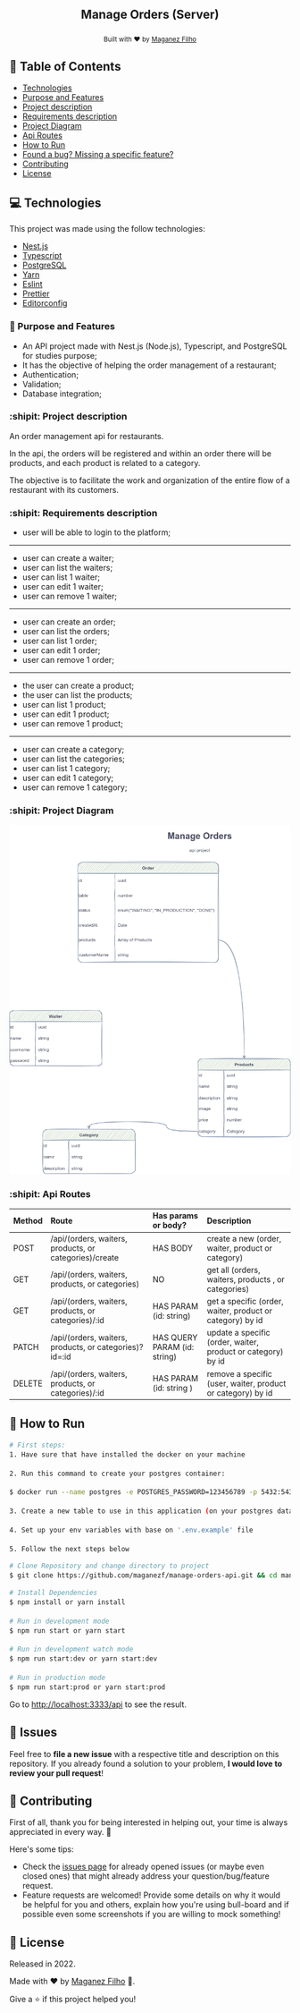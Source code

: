 <div align="center">

## Manage Orders (Server)

<sub>Built with ❤︎ by <a href="https://github.com/maganezf">Maganez
Filho</a></sub>

</div>

## :pushpin: Table of Contents

- [Technologies](#computer-technologies)
- [Purpose and Features](#dart-purpose-and-features)
- [Project description](#shipit-project-description)
- [Requirements description](#shipit-requirements-description)
- [Project Diagram](#shipit-project-diagram)
- [Api Routes](#shipit-api-routes)
- [How to Run](#construction_worker-how-to-run)
- [Found a bug? Missing a specific feature?](#bug-issues)
- [Contributing](#tada-contributing)
- [License](#closed_book-license)

## :computer: Technologies

This project was made using the follow technologies:

- [Nest.js](https://nestjs.com/)
- [Typescript](https://www.typescriptlang.org/)
- [PostgreSQL](https://www.postgresql.org/)
- [Yarn](https://yarnpkg.com/)
- [Eslint](https://eslint.org/)
- [Prettier](https://prettier.io/)
- [Editorconfig](https://editorconfig.org/)

### :dart: Purpose and Features

- An API project made with Nest.js (Node.js), Typescript, and PostgreSQL for
  studies purpose;
- It has the objective of helping the order management of a restaurant;
- Authentication;
- Validation;
- Database integration;

### :shipit: Project description

An order management api for restaurants.

In the api, the orders will be registered and within an order there will be
products, and each product is related to a category.

The objective is to facilitate the work and organization of the entire flow of a
restaurant with its customers.

### :shipit: Requirements description

- user will be able to login to the platform;

---

- user can create a waiter;
- user can list the waiters;
- user can list 1 waiter;
- user can edit 1 waiter;
- user can remove 1 waiter;

---

- user can create an order;
- user can list the orders;
- user can list 1 order;
- user can edit 1 order;
- user can remove 1 order;

---

- the user can create a product;
- the user can list the products;
- user can list 1 product;
- user can edit 1 product;
- user can remove 1 product;

---

- user can create a category;
- user can list the categories;
- user can list 1 category;
- user can edit 1 category;
- user can remove 1 category;

### :shipit: Project Diagram

![Manage Orders Diagram](./.github/Manage%20Orders%20API.drawio.png)

### :shipit: Api Routes

| Method | Route                                                  | Has params or body?          | Description                                                  |
| :----- | :----------------------------------------------------- | :--------------------------- | :----------------------------------------------------------- |
| POST   | /api/(orders, waiters, products, or categories)/create | HAS BODY                     | create a new (order, waiter, product or category)            |
| GET    | /api/(orders, waiters, products, or categories)        | NO                           | get all (orders, waiters, products , or categories)          |
| GET    | /api/(orders, waiters, products, or categories)/:id    | HAS PARAM (id: string)       | get a specific (order, waiter, product or category) by id    |
| PATCH  | /api/(orders, waiters, products, or categories)?id=:id | HAS QUERY PARAM (id: string) | update a specific (order, waiter, product or category) by id |
| DELETE | /api/(orders, waiters, products, or categories)/:id    | HAS PARAM (id: string )      | remove a specific (user, waiter, product or category) by id  |

## :construction_worker: How to Run

```bash
# First steps:
1. Have sure that have installed the docker on your machine

2. Run this command to create your postgres container:

$ docker run --name postgres -e POSTGRES_PASSWORD=123456789 -p 5432:5432 -d postgres`

3. Create a new table to use in this application (on your postgres database)

4. Set up your env variables with base on '.env.example' file

5. Follow the next steps below
```

```bash
# Clone Repository and change directory to project
$ git clone https://github.com/maganezf/manage-orders-api.git && cd manage-orders-api
```

```bash
# Install Dependencies
$ npm install or yarn install

# Run in development mode
$ npm run start or yarn start

# Run in development watch mode
$ npm run start:dev or yarn start:dev

# Run in production mode
$ npm run start:prod or yarn start:prod
```

Go to <http://localhost:3333/api> to see the result.

## :bug: Issues

Feel free to **file a new issue** with a respective title and description on
this repository. If you already found a solution to your problem, **I would love
to review your pull request**!

## :tada: Contributing

First of all, thank you for being interested in helping out, your time is always
appreciated in every way. 💯

Here's some tips:

- Check the [issues page](https://github.com/maganezf/manage-orders-api/issues)
  for already opened issues (or maybe even closed ones) that might already
  address your question/bug/feature request.
- Feature requests are welcomed! Provide some details on why it would be helpful
  for you and others, explain how you're using bull-board and if possible even
  some screenshots if you are willing to mock something!

## :closed_book: License

Released in 2022.

Made with ❤︎ by [Maganez Filho](https://github.com/maganezf) 🚀.

Give a ⭐ if this project helped you!

